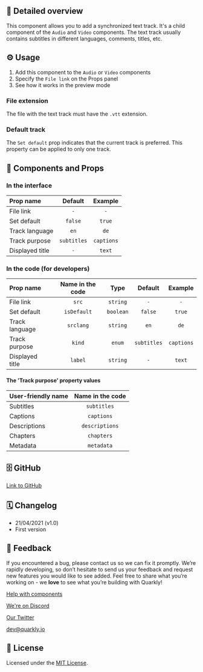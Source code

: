 ## 📖 Detailed overview

This component allows you to add a synchronized text track. It's a child component of the `Audio` and `Video` components. The text track usually contains subtitles in different languages, comments, titles, etc.

## ⚙️ Usage

1.  Add this component to the `Audio` or `Video` components
2.  Specify the `File link` on the Props panel
3.  See how it works in the preview mode

### File extension

The file with the text track must have the `.vtt` extension.

### Default track

The `Set default` prop indicates that the current track is preferred. This property can be applied to only one track.

## 🧩 Components and Props

### In the interface

| Prop name       |   Default   |  Example   |
| :-------------- | :---------: | :--------: |
| File link       |     `-`     |    `-`     |
| Set default     |   `false`   |   `true`   |
| Track language  |    `en`     |    `de`    |
| Track purpose   | `subtitles` | `captions` |
| Displayed title |     `-`     |   `text`   |

### In the code (for developers)

| Prop name       | Name in the code |   Type    |   Default   |  Example   |
| :-------------- | :--------------: | :-------: | :---------: | :--------: |
| File link       |      `src`       | `string`  |     `-`     |    `-`     |
| Set default     |   `isDefault`    | `boolean` |   `false`   |   `true`   |
| Track language  |    `srclang`     | `string`  |    `en`     |    `de`    |
| Track purpose   |      `kind`      |  `enum`   | `subtitles` | `captions` |
| Displayed title |     `label`      | `string`  |     `-`     |   `text`   |

#### The 'Track purpose' property values

| User-friendly name | Name in the code |
| :----------------- | :--------------: |
| Subtitles          |   `subtitles`    |
| Captions           |    `captions`    |
| Descriptions       |  `descriptions`  |
| Chapters           |    `chapters`    |
| Metadata           |    `metadata`    |

## 🗄 GitHub

[Link to GitHub](https://github.com/quarkly/community-kit/blob/master/src/Track.js)

## 🗓 Changelog

-   21/04/2021 (v1.0)
-   First version

## 📮 Feedback

If you encountered a bug, please contact us so we can fix it promptly. We’re rapidly developing, so don’t hesitate to send us your feedback and request new features you would like to see added. Feel free to share what you’re working on - we **love** to see what you’re building with Quarkly!

[Help with components](https://community.quarkly.io/c/requests/11)

[We're on Discord](https://discord.gg/SuF9vCMJGW)

[Our Twitter](https://twitter.com/quarklyapp)

[dev@quarkly.io](mailto:dev@quarkly.io)

## 📝 License

Licensed under the [MIT License](./LICENSE).
